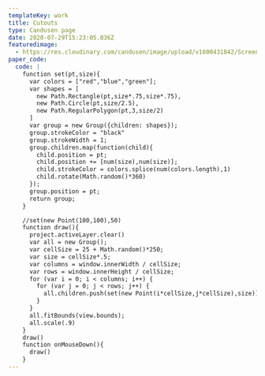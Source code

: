 ```yaml
---
templateKey: work
title: Cutouts
type: Candusen page
date: 2020-07-29T15:23:05.036Z
featuredimage:
  - https://res.cloudinary.com/candusen/image/upload/v1600431842/Screen_Shot_2020-09-17_at_6.46.19_PM_kj9d6b.png
paper_code:
  code: |
    function set(pt,size){
      var colors = ["red","blue","green"];
      var shapes = [
        new Path.Rectangle(pt,size*.75,size*.75),
        new Path.Circle(pt,size/2.5),
        new Path.RegularPolygon(pt,3,size/2)
      ]
      var group = new Group({children: shapes});
      group.strokeColor = "black"
      group.strokeWidth = 1;
      group.children.map(function(child){
        child.position = pt;
        child.position += [num(size),num(size)];
        child.strokeColor = colors.splice(num(colors.length),1)
        child.rotate(Math.random()*360)
      });
      group.position = pt;
      return group;
    }

    //set(new Point(100,100),50)
    function draw(){
      project.activeLayer.clear()
      var all = new Group();
      var cellSize = 25 + Math.random()*250;
      var size = cellSize*.5;
      var columns = window.innerWidth / cellSize;
      var rows = window.innerHeight / cellSize;
      for (var i = 0; i < columns; i++) {
        for (var j = 0; j < rows; j++) {
          all.children.push(set(new Point(i*cellSize,j*cellSize),size))
        }
      }
      all.fitBounds(view.bounds);
      all.scale(.9)
    }
    draw()
    function onMouseDown(){
      draw()
    }
---
```

